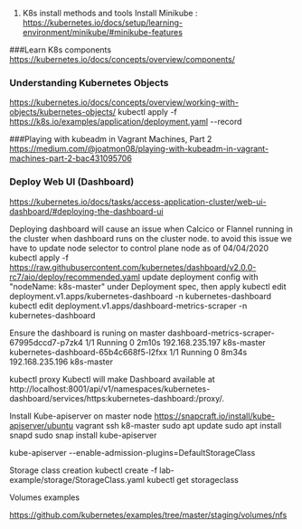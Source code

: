 
1) K8s install methods and tools
Install Minikube : https://kubernetes.io/docs/setup/learning-environment/minikube/#minikube-features



###Learn K8s components
https://kubernetes.io/docs/concepts/overview/components/

### Understanding Kubernetes Objects
https://kubernetes.io/docs/concepts/overview/working-with-objects/kubernetes-objects/
kubectl apply -f https://k8s.io/examples/application/deployment.yaml --record

###Playing with kubeadm in Vagrant Machines, Part 2
https://medium.com/@joatmon08/playing-with-kubeadm-in-vagrant-machines-part-2-bac431095706

### Deploy Web UI (Dashboard)
https://kubernetes.io/docs/tasks/access-application-cluster/web-ui-dashboard/#deploying-the-dashboard-ui

Deploying dashboard will cause an issue when Calcico or Flannel running in the cluster when dashboard runs on the cluster node. to avoid this issue we have to update node selector to control plane node as of 04/04/2020
kubectl apply -f https://raw.githubusercontent.com/kubernetes/dashboard/v2.0.0-rc7/aio/deploy/recommended.yaml
update deployment config with "nodeName: k8s-master" under Deployment spec, then apply
kubectl edit deployment.v1.apps/kubernetes-dashboard -n kubernetes-dashboard
kubectl edit deployment.v1.apps/dashboard-metrics-scraper -n kubernetes-dashboard

Ensure the dashboard is runing on master
dashboard-metrics-scraper-67995dccd7-p7zk4   1/1     Running   0          2m10s   192.168.235.197   k8s-master   <none>           <none>
kubernetes-dashboard-65b4c668f5-l2fxx        1/1     Running   0          8m34s   192.168.235.196   k8s-master   <none>           <none>


kubectl proxy
Kubectl will make Dashboard available at http://localhost:8001/api/v1/namespaces/kubernetes-dashboard/services/https:kubernetes-dashboard:/proxy/.


Install Kube-apiserver on master node
https://snapcraft.io/install/kube-apiserver/ubuntu
vagrant ssh k8-master
sudo apt update
sudo apt install snapd
sudo snap install kube-apiserver

kube-apiserver --enable-admission-plugins=DefaultStorageClass

Storage class creation
kubectl create -f lab-example/storage/StorageClass.yaml
kubectl get storageclass

Volumes examples

https://github.com/kubernetes/examples/tree/master/staging/volumes/nfs
